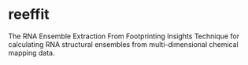 reeffit
=======

The RNA Ensemble Extraction From Footprinting Insights Technique for calculating RNA structural ensembles from multi-dimensional chemical mapping data.
